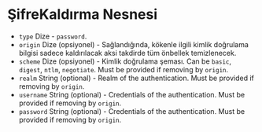 # ŞifreKaldırma Nesnesi

* `type` Dize - `password`.
* `origin` Dize (opsiyonel) - Sağlandığında, kökenle ilgili kimlik doğrulama bilgisi sadece kaldırılacak aksi takdirde tüm önbellek temizlenecek.
* `scheme` Dize (opsiyonel) - Kimlik doğrulama şeması. Can be `basic`, `digest`, `ntlm`, `negotiate`. Must be provided if removing by `origin`.
* `realm` String (optional) - Realm of the authentication. Must be provided if removing by `origin`.
* `username` String (optional) - Credentials of the authentication. Must be provided if removing by `origin`.
* `password` String (optional) - Credentials of the authentication. Must be provided if removing by `origin`.